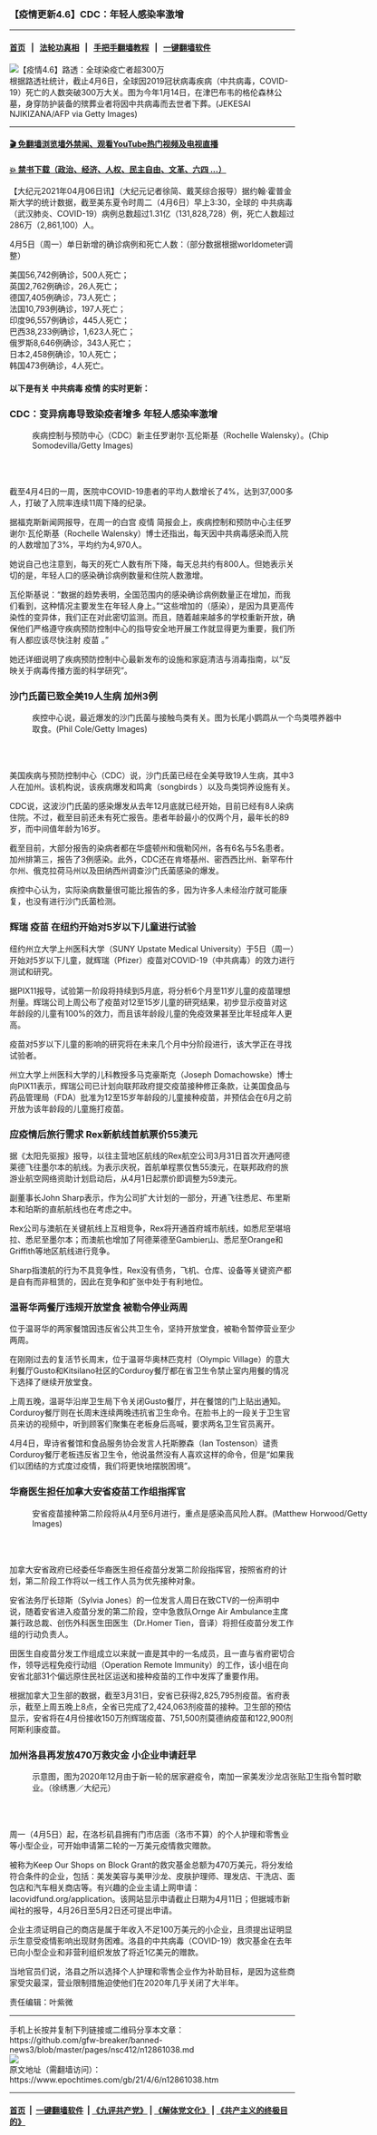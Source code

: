 ### 【疫情更新4.6】CDC：年轻人感染率激增
------------------------

#### [首页](https://github.com/gfw-breaker/banned-news3/blob/master/README.md) &nbsp;&nbsp;|&nbsp;&nbsp; [法轮功真相](https://github.com/begood0513/basic/blob/master/README.md)  &nbsp;&nbsp;|&nbsp;&nbsp; [手把手翻墙教程](https://github.com/gfw-breaker/guides/wiki)  &nbsp;&nbsp;|&nbsp;&nbsp; [一键翻墙软件](https://github.com/gfw-breaker/nogfw/blob/master/README.md)  



<div><img alt="【疫情4.6】路透：全球染疫亡者超300万" class="attachment-djy_600_400 size-djy_600_400 wp-post-image" src="https://i.epochtimes.com/assets/uploads/2021/01/GettyImages-1230582981-600x400.jpg"/>
<div class="caption">
 根据路透社统计，截止4月6日，全球因2019冠状病毒疾病（中共病毒，COVID-19）死亡的人数突破300万大关。图为今年1月14日，在津巴布韦的格伦森林公墓，身穿防护装备的殡葬业者将因中共病毒而去世者下葬。(JEKESAI NJIKIZANA/AFP via Getty Images)
</div></div><hr/>

#### [ 🎬  免翻墙浏览墙外禁闻、观看YouTube热门视频及电视直播](https://github.com/gfw-breaker/HelloWorld)

#### [ 💥  禁书下载（政治、经济、人权、民主自由、文革、六四 ...）](https://github.com/gfw-breaker/books/blob/master/README.md)

<div><p>
 【大纪元2021年04月06日讯】（大纪元记者徐简、戴芙综合报导）据约翰‧霍普金斯大学的统计数据，截至美东夏令时周二（4月6日）早上3:30，全球的
 <ok href="https://www.epochtimes.com/gb/tag/%E4%B8%AD%E5%85%B1%E7%97%85%E6%AF%92.html">
  中共病毒
 </ok>
 （武汉肺炎、COVID-19）病例总数超过1.31亿（131,828,728）例，死亡人数超过286万（2,861,100）人。
</p>
<p>
 4月5日（周一）单日新增的确诊病例和死亡人数：（部分数据根据worldometer调整）
</p>
<p>
 美国56,742例确诊，500人死亡；
 <br/>
 英国2,762例确诊，26人死亡；
 <br/>
 德国7,405例确诊，73人死亡；
 <br/>
 法国10,793例确诊，197人死亡；
 <br/>
 印度96,557例确诊，445人死亡；
 <br/>
 巴西38,233例确诊，1,623人死亡；
 <br/>
 俄罗斯8,646例确诊，343人死亡；
 <br/>
 日本2,458例确诊，10人死亡；
 <br/>
 韩国473例确诊，4人死亡。
</p>
<h4>
 以下是有关
 <ok href="https://www.epochtimes.com/gb/tag/%E4%B8%AD%E5%85%B1%E7%97%85%E6%AF%92.html">
  中共病毒
 </ok>
 <ok href="https://www.epochtimes.com/gb/tag/%E7%96%AB%E6%83%85.html">
  疫情
 </ok>
 的实时更新：
</h4>
<h3>
 CDC：变异病毒导致染疫者增多 年轻人感染率激增
</h3>
<figure aria-describedby="caption-attachment-12799398" class="wp-caption aligncenter" id="attachment_12799398" style="width: 600px">
 <ok href="https://i.epochtimes.com/assets/uploads/2021/03/1-6.jpeg" target="_blank">
  <img alt="" class="size-large wp-image-12799398" src="https://i.epochtimes.com/assets/uploads/2021/03/1-6-600x400.jpeg"/>
 </ok>
 <br/><figcaption class="wp-caption-text" id="caption-attachment-12799398">
  疾病控制与预防中心（CDC）新主任罗谢尔‧瓦伦斯基（Rochelle Walensky）。(Chip Somodevilla/Getty Images)
 </figcaption><br/>
</figure><br/>
<p>
 截至4月4日的一周，医院中COVID-19患者的平均人数增长了4%，达到37,000多人，打破了入院率连续11周下降的纪录。
</p>
<p>
 据福克斯新闻网报导，在周一的白宫
 <ok href="https://www.epochtimes.com/gb/tag/%E7%96%AB%E6%83%85.html">
  疫情
 </ok>
 简报会上，疾病控制和预防中心主任罗谢尔‧瓦伦斯基（Rochelle Walensky）博士还指出，每天因中共病毒感染而入院的人数增加了3%，平均约为4,970人。
</p>
<p>
 她说自己也注意到，每天的死亡人数有所下降，每天总共约有800人。但她表示关切的是，年轻人口的感染确诊病例数量和住院人数激增。
</p>
<p>
 瓦伦斯基说：“数据的趋势表明，全国范围内的感染确诊病例数量正在增加，而我们看到，这种情况主要发生在年轻人身上。”“这些增加的（感染），是因为具更高传染性的变异体，我们正在对此密切监测。而且，随着越来越多的学校重新开放，确保他们严格遵守疾病预防控制中心的指导安全地开展工作就显得更为重要，我们所有人都应该尽快注射
 <ok href="https://www.epochtimes.com/gb/tag/%E7%96%AB%E8%8B%97.html">
  疫苗
 </ok>
 。”
</p>
<p>
 她还详细说明了疾病预防控制中心最新发布的设施和家庭清洁与消毒指南，以“反映关于病毒传播方面的科学研究”。
</p>
<h3>
 沙门氏菌已致全美19人生病 加州3例
</h3>
<figure aria-describedby="caption-attachment-12861055" class="wp-caption aligncenter" id="attachment_12861055" style="width: 550px">
 <ok href="https://i.epochtimes.com/assets/uploads/2021/04/id12861055-1.jpeg" target="_blank">
  <img alt="" class="size-full wp-image-12861055" src="https://i.epochtimes.com/assets/uploads/2021/04/id12861055-1.jpeg"/>
 </ok>
 <br/><figcaption class="wp-caption-text" id="caption-attachment-12861055">
  疾控中心说，最近爆发的沙门氏菌与接触鸟类有关。图为长尾小鹦鹉从一个鸟类喂养器中取食。(Phil Cole/Getty Images)
 </figcaption><br/>
</figure><br/>
<p>
 美国疾病与预防控制中心（CDC）说，沙门氏菌已经在全美导致19人生病，其中3人在加州。该机构说，该疾病爆发和鸣禽（songbirds ）以及鸟类饲养设施有关。
</p>
<p>
 CDC说，这波沙门氏菌的感染爆发从去年12月底就已经开始，目前已经有8人染病住院。不过，截至目前还未有死亡报告。患者年龄最小的仅两个月，最年长的89岁，而中间值年龄为16岁。
</p>
<p>
 截至目前，大部分报告的染病者都在华盛顿州和俄勒冈州，各有6名与5名患者。加州排第三，报告了3例感染。此外，CDC还在肯塔基州、密西西比州、新罕布什尔州、俄克拉荷马州以及田纳西州调查沙门氏菌感染的爆发。
</p>
<p>
 疾控中心认为，实际染病数量很可能比报告的多，因为许多人未经治疗就可能康复，也没有进行沙门氏菌检测。
</p>
<h3>
 辉瑞
 <ok href="https://www.epochtimes.com/gb/tag/%E7%96%AB%E8%8B%97.html">
  疫苗
 </ok>
 在纽约开始对5岁以下儿童进行试验
</h3>
<p>
 纽约州立大学上州医科大学（SUNY Upstate Medical University）于5日（周一）开始对5岁以下儿童，就辉瑞（Pfizer）疫苗对COVID-19（中共病毒）的效力进行测试和研究。
</p>
<p>
 据PIX11报导，试验第一阶段将持续到5月底，将分析6个月至11岁儿童的疫苗理想剂量。辉瑞公司上周公布了疫苗对12至15岁儿童的研究结果，初步显示疫苗对这年龄段的儿童有100%的效力，而且该年龄段儿童的免疫效果甚至比年轻成年人更高。
</p>
<p>
 疫苗对5岁以下儿童的影响的研究将在未来几个月中分阶段进行，该大学正在寻找试验者。
</p>
<p>
 州立大学上州医科大学的儿科教授多马克豪斯克（Joseph Domachowske）博士向PIX11表示，辉瑞公司已计划向联邦政府提交疫苗接种修正条款，让美国食品与药品管理局（FDA）批准为12至15岁年龄段的儿童接种疫苗，并预估会在6月之前开放为该年龄段的儿童施打疫苗。
</p>
<h3>
 应疫情后旅行需求 Rex新航线首航票价55澳元
</h3>
<p>
 据《太阳先驱报》报导，以往主营地区航线的Rex航空公司3月31日首次开通阿德莱德飞往墨尔本的航线。为表示庆祝，首航单程票仅售55澳元，在联邦政府的旅游业航空网络资助计划启动后，从4月1日起票价即调整为59澳元。
</p>
<p>
 副董事长John Sharp表示，作为公司扩大计划的一部分，开通飞往悉尼、布里斯本和珀斯的直航航线也在考虑之中。
</p>
<p>
 Rex公司与澳航在关键航线上互相竞争，Rex将开通首府城市航线，如悉尼至堪培拉、悉尼至墨尔本；而澳航也增加了阿德莱德至Gambier山、悉尼至Orange和Griffith等地区航线进行竞争。
</p>
<p>
 Sharp指澳航的行为不具竞争性，Rex没有债务，飞机、仓库、设备等关键资产都是自有而非租赁的，因此在竞争和扩张中处于有利地位。
</p>
<h3>
 温哥华两餐厅违规开放堂食 被勒令停业两周
</h3>
<p>
 位于温哥华的两家餐馆因违反省公共卫生令，坚持开放堂食，被勒令暂停营业至少两周。
</p>
<p>
 在刚刚过去的复活节长周末，位于温哥华奥林匹克村（Olympic Village）的意大利餐厅Gusto和Kitsilano社区的Corduroy餐厅都在省卫生令禁止室内用餐的情况下选择了继续开放堂食。
</p>
<p>
 上周五晚，温哥华沿岸卫生局下令关闭Gusto餐厅，并在餐馆的门上贴出通知。Corduroy餐厅则在长周末连续两晚违抗省卫生命令。在脸书上的一段关于卫生官员来访的视频中，听到顾客们聚集在老板身后高喊，要求两名卫生官员离开。
</p>
<p>
 4月4日，卑诗省餐馆和食品服务协会发言人托斯滕森（Ian Tostenson）谴责Corduroy餐厅老板违反省卫生令，他说虽然没有人喜欢这样的命令，但是“如果我们以团结的方式度过疫情，我们将更快地摆脱困境”。
</p>
<h3>
 华裔医生担任加拿大安省疫苗工作组指挥官
</h3>
<figure aria-describedby="caption-attachment-12861053" class="wp-caption aligncenter" id="attachment_12861053" style="width: 600px">
 <ok href="https://i.epochtimes.com/assets/uploads/2021/04/id12861053-3.jpeg" target="_blank">
  <img alt="" class="size-large wp-image-12861053" src="https://i.epochtimes.com/assets/uploads/2021/04/id12861053-3-600x400.jpeg"/>
 </ok>
 <br/><figcaption class="wp-caption-text" id="caption-attachment-12861053">
  安省疫苗接种第二阶段将从4月至6月进行，重点是感染高风险人群。(Matthew Horwood/Getty Images)
 </figcaption><br/>
</figure><br/>
<p>
 加拿大安省政府已经委任华裔医生担任疫苗分发第二阶段指挥官，按照省府的计划，第二阶段工作将以一线工作人员为优先接种对象。
</p>
<p>
 安省法务厅长琼斯（Sylvia Jones）的一位发言人周日在致CTV的一份声明中说，随着安省进入疫苗分发的第二阶段，空中急救队Ornge Air Ambulance主席兼行政总裁、创伤外科医生田医生（Dr.Homer Tien，音译）将担任疫苗分发工作组的行动负责人。
</p>
<p>
 田医生自疫苗分发工作组成立以来就一直是其中的一名成员，且一直与省府密切合作，领导远程免疫行动组（Operation Remote Immunity）的工作，该小组在向安省北部31个偏远原住民社区运送和接种疫苗的工作中发挥了重要作用。
</p>
<p>
 根据加拿大卫生部的数据，截至3月31日，安省已获得2,825,795剂疫苗。省府表示，截至上周五晚上8点，全省已完成了2,424,063剂疫苗的接种。卫生部的预估显示，安省将在4月份接收150万剂辉瑞疫苗、751,500剂莫德纳疫苗和122,900剂阿斯利康疫苗。
</p>
<h3>
 加州洛县再发放470万救灾金 小企业申请赶早
</h3>
<figure aria-describedby="caption-attachment-12861054" class="wp-caption aligncenter" id="attachment_12861054" style="width: 600px">
 <ok href="https://i.epochtimes.com/assets/uploads/2021/04/id12861054-2.jpeg" target="_blank">
  <img alt="" class="size-large wp-image-12861054" src="https://i.epochtimes.com/assets/uploads/2021/04/id12861054-2-600x400.jpeg"/>
 </ok>
 <br/><figcaption class="wp-caption-text" id="caption-attachment-12861054">
  示意图，图为2020年12月由于新一轮的居家避疫令，南加一家美发沙龙店张贴卫生指令暂时歇业。（徐绣惠／大纪元）
 </figcaption><br/>
</figure><br/>
<p>
 周一（4月5日）起，在洛杉矶县拥有门市店面（洛市不算）的个人护理和零售业等小型企业，可开始申请第二轮的一万美元疫情救灾赠款。
</p>
<p>
 被称为Keep Our Shops on Block Grant的救灾基金总额为470万美元，将分发给符合条件的企业，包括：美发美容与美甲沙龙、皮肤护理师、理发店、干洗店、面包店和汽车相关商店等。有兴趣的企业主请上网申请：lacovidfund.org/application。该网站显示申请截止日期为4月11日；但据城市新闻社的报导，4月26日至5月2日还可提出申请。
</p>
<p>
 企业主须证明自己的商店是属于年收入不足100万美元的小企业，且须提出证明显示生意受疫情影响出现财务困难。洛县的中共病毒（COVID-19）救灾基金在去年已向小型企业和非营利组织发放了将近1亿美元的赠款。
</p>
<p>
 当地官员们说，洛县之所以选择个人护理和零售企业作为补助目标，是因为这些商家受灾最深，营业限制措施迫使他们在2020年几乎关闭了大半年。
</p>
<p>
 责任编辑：叶紫微
</p>
</div>
<hr/>
手机上长按并复制下列链接或二维码分享本文章：<br/>
https://github.com/gfw-breaker/banned-news3/blob/master/pages/nsc412/n12861038.md <br/>
<a href='https://github.com/gfw-breaker/banned-news3/blob/master/pages/nsc412/n12861038.md'><img src='https://github.com/gfw-breaker/banned-news3/blob/master/pages/nsc412/n12861038.md.png'/></a> <br/>
原文地址（需翻墙访问）：https://www.epochtimes.com/gb/21/4/6/n12861038.htm


------------------------
#### [首页](https://github.com/gfw-breaker/banned-news3/blob/master/README.md) &nbsp;|&nbsp; [一键翻墙软件](https://github.com/gfw-breaker/nogfw/blob/master/README.md) &nbsp;| [《九评共产党》](https://github.com/gfw-breaker/9ping.md/blob/master/README.md#九评之一评共产党是什么) | [《解体党文化》](https://github.com/gfw-breaker/jtdwh.md/blob/master/README.md) | [《共产主义的终极目的》](https://github.com/gfw-breaker/gczydzjmd.md/blob/master/README.md)


<img src='http://gfw-breaker.win/banned-news3/pages/nsc412/n12861038.md' width='0px' height='0px'/>